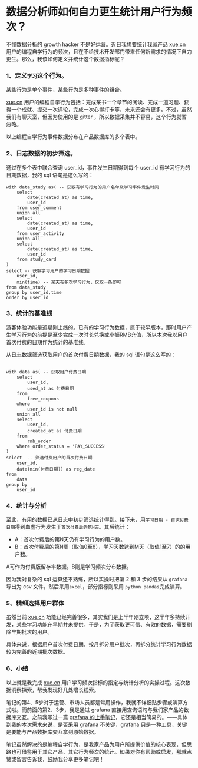 # 数据分析师如何自力更生统计用户行为频次？

不懂数据分析的 growth hacker 不是好运营。近日我想要统计我家产品 [xue.cn](https://xue.cn/) 用户的编程自学行为的频次，且在不给技术开发部门带来任何新需求的情况下自力更生。那么，我该如何定义并统计这个数据指标呢？

### 1、定义`学习`这个行为。

某些行为是单个事件，某些行为是多种事件的组合。

 [xue.cn](https://xue.cn/) 用户的编程自学行为包括：完成某书一个章节的阅读、完成一道习题、获得一个成就、提交一次评论，完成一次心得打卡等，未来还会有更多。不过，虽然我们有聊天室，但因为使用的是 gitter ，所以数据采集并不容易，这个行为就暂忽略。

以上编程自学行为事件数据分布在产品数据库的多个表中。

### 2、日志数据的初步筛选。

通过在多个表中联合查询 user_id，事件发生日期得到每个 user_id 有学习行为的日期数据，我的 sql 语句是这么写的：

```mysql
with data_study as( -- 获取有学习行为的用户名单及学习事件发生时间
    select 
        date(created_at) as time,
        user_id
    from user_comment
    union all
    select 
        date(created_at) as time,
        user_id
    from user_activity
    union all
    select 
        date(created_at) as time,
        user_id
    from study_card
)
select -- 获取学习用户的学习日期数据
    user_id,
    min(time) -- 某天有多次学习行为，仅取一条即可
from data_study
group by user_id,time
order by user_id
```

### 3、统计的基准线

游客体验功能是近期刚上线的。已有的学习行为数据，属于较早版本，那时用户产生学习行为的前提是至少完成一次时长兑换或小额RMB充值，所以本次我以用户首次付费的日期作为统计的基准线。

从日志数据筛选获取用户的首次付费日期数据，我的 sql 语句是这么写的：

```mysql

with data as( -- 获取用户付费日期
    select 
        user_id,
        used_at as 付费日期
    from 
        free_coupons 
    where 
        user_id is not null 
    union all
    select 
        user_id,
        created_at as 付费日期
    from 
        rmb_order
    where order_status = 'PAY_SUCCESS'
)
select  -- 筛选付费用户的首次付费日期
    user_id,
    date(min(付费日期)) as reg_date
from
    data
group by 
    user_id
```

### 4、统计与分析

至此，有用的数据已从日志中初步筛选统计得到。接下来，用`学习日期 - 首次付费日期`得到血虚行为发生于`首次付费后的第N天`。其后统计：
- A：首次付费后的第N天仍有学习行为的用户数。
- B：首次付费后的第N周（取值0至8），学习天数达到M天（取值1至7）的的用户数。

A可作为付费版留存率数据。B则是学习频次分布数据。

因为我对复杂的 sql 运算还不熟练，所以实操时把第 2 和 3 步的结果从 `grafana`导出为 csv 文件，然后采用`excel`，部分指标则采用 `python pandas`完成演算。

### 5、精细选择用户群体

虽然当前  [xue.cn](https://xue.cn/)  功能已经完善很多，其实我们是上半年刚立项，这半年多持续开发，某些学习功能在早期并未提供。于是，为了获取更可信、有效的数据，需要剔除早期批次的用户。

具体来说，根据用户首次付费日期，按月拆分用户批次，再拆分统计学习行为数据较为完善的近期批次数据。

### 6、小结

以上就是我完成 [xue.cn](https://xue.cn/) 用户学习频次指标的指定与统计分析的实操过程。这次数据洞察探索，帮我发现好几处增长线索。

笔记的第4、5步对于运营、市场人员都是常用操作，我就不详细贴步骤或演算方式啦。而前面的第2、3步，我是通过 grafana 直接用查询语句与我们家产品的数据库交互。之前我写过一篇 [grafana 的上手笔记](https://xue-posts.xue.cn/b40841f91139bd509ec9f2aa2312ba83c1ef17ec467aa7223483c3633f74c191)，它还是相当简易的。——具体到我的本次需求来说，是否采用 grafana 不关键，grafana 只是一种工具，关键是要能与产品数据库交互拿到原始数据。

笔记虽然解决的是编程自学行为，是我家产品为用户所提供价值的核心表现，但思路也可借鉴用于其它产品、其它行为频次的统计。如果对你有帮助或启发，那就点赞或留言告诉我，鼓励我分享更多笔记吧！
